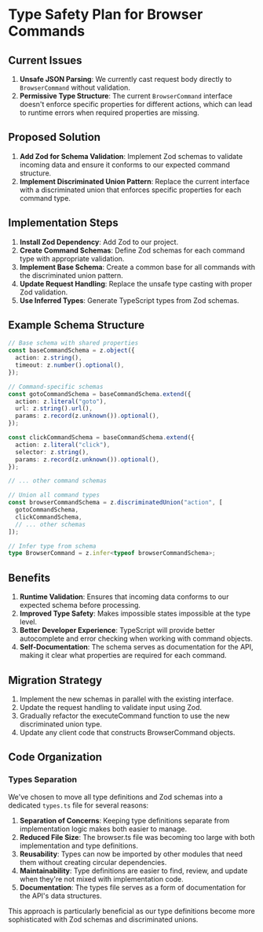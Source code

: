 # Type Safety Plan for Browser Commands

## Current Issues

1. **Unsafe JSON Parsing**: We currently cast request body directly to `BrowserCommand` without validation.
2. **Permissive Type Structure**: The current `BrowserCommand` interface doesn't enforce specific properties for different actions, which can lead to runtime errors when required properties are missing.

## Proposed Solution

1. **Add Zod for Schema Validation**: Implement Zod schemas to validate incoming data and ensure it conforms to our expected command structure.
2. **Implement Discriminated Union Pattern**: Replace the current interface with a discriminated union that enforces specific properties for each command type.

## Implementation Steps

1. **Install Zod Dependency**: Add Zod to our project.
2. **Create Command Schemas**: Define Zod schemas for each command type with appropriate validation.
3. **Implement Base Schema**: Create a common base for all commands with the discriminated union pattern.
4. **Update Request Handling**: Replace the unsafe type casting with proper Zod validation.
5. **Use Inferred Types**: Generate TypeScript types from Zod schemas.

## Example Schema Structure

```typescript
// Base schema with shared properties
const baseCommandSchema = z.object({
  action: z.string(),
  timeout: z.number().optional(),
});

// Command-specific schemas
const gotoCommandSchema = baseCommandSchema.extend({
  action: z.literal("goto"),
  url: z.string().url(),
  params: z.record(z.unknown()).optional(),
});

const clickCommandSchema = baseCommandSchema.extend({
  action: z.literal("click"),
  selector: z.string(),
  params: z.record(z.unknown()).optional(),
});

// ... other command schemas

// Union all command types
const browserCommandSchema = z.discriminatedUnion("action", [
  gotoCommandSchema,
  clickCommandSchema,
  // ... other schemas
]);

// Infer type from schema
type BrowserCommand = z.infer<typeof browserCommandSchema>;
```

## Benefits

1. **Runtime Validation**: Ensures that incoming data conforms to our expected schema before processing.
2. **Improved Type Safety**: Makes impossible states impossible at the type level.
3. **Better Developer Experience**: TypeScript will provide better autocomplete and error checking when working with command objects.
4. **Self-Documentation**: The schema serves as documentation for the API, making it clear what properties are required for each command.

## Migration Strategy

1. Implement the new schemas in parallel with the existing interface.
2. Update the request handling to validate input using Zod.
3. Gradually refactor the executeCommand function to use the new discriminated union type.
4. Update any client code that constructs BrowserCommand objects.

## Code Organization

### Types Separation

We've chosen to move all type definitions and Zod schemas into a dedicated `types.ts` file for several reasons:

1. **Separation of Concerns**: Keeping type definitions separate from implementation logic makes both easier to manage.
2. **Reduced File Size**: The browser.ts file was becoming too large with both implementation and type definitions.
3. **Reusability**: Types can now be imported by other modules that need them without creating circular dependencies.
4. **Maintainability**: Type definitions are easier to find, review, and update when they're not mixed with implementation code.
5. **Documentation**: The types file serves as a form of documentation for the API's data structures.

This approach is particularly beneficial as our type definitions become more sophisticated with Zod schemas and discriminated unions.
